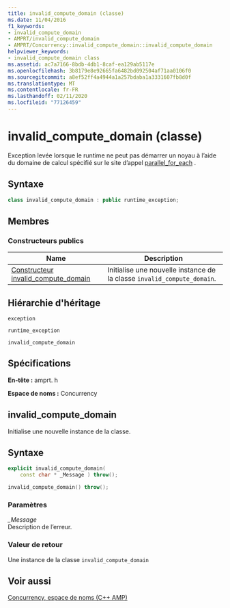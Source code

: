 ```yaml
---
title: invalid_compute_domain (classe)
ms.date: 11/04/2016
f1_keywords:
- invalid_compute_domain
- AMPRT/invalid_compute_domain
- AMPRT/Concurrency::invalid_compute_domain::invalid_compute_domain
helpviewer_keywords:
- invalid_compute_domain class
ms.assetid: ac7a7166-8bdb-4db1-8caf-ea129ab5117e
ms.openlocfilehash: 3b8179e8e92665fa6482bd092504af71aa0106f0
ms.sourcegitcommit: a8ef52ff4a4944a1a257bdaba1a3331607fb8d0f
ms.translationtype: MT
ms.contentlocale: fr-FR
ms.lasthandoff: 02/11/2020
ms.locfileid: "77126459"
---
```

# <a name="invalid_compute_domain-class"></a>invalid_compute_domain (classe)

Exception levée lorsque le runtime ne peut pas démarrer un noyau à l’aide du domaine de calcul spécifié sur le site d’appel [parallel_for_each](concurrency-namespace-functions-amp.md#parallel_for_each) .

## <a name="syntax"></a>Syntaxe

```cpp
class invalid_compute_domain : public runtime_exception;
```

## <a name="members"></a>Membres

### <a name="public-constructors"></a>Constructeurs publics

|Name|Description|
|----------|-----------------|
|[Constructeur invalid_compute_domain](#ctor)|Initialise une nouvelle instance de la classe `invalid_compute_domain`.|

## <a name="inheritance-hierarchy"></a>Hiérarchie d'héritage

`exception`

`runtime_exception`

`invalid_compute_domain`

## <a name="requirements"></a>Spécifications

**En-tête :** amprt. h

**Espace de noms :** Concurrency

## <a name="ctor"></a>invalid_compute_domain

Initialise une nouvelle instance de la classe.

## <a name="syntax"></a>Syntaxe

```cpp
explicit invalid_compute_domain(
    const char * _Message ) throw();

invalid_compute_domain() throw();
```

### <a name="parameters"></a>Paramètres

*_Message*<br/>
Description de l’erreur.

### <a name="return-value"></a>Valeur de retour

Une instance de la classe `invalid_compute_domain`

## <a name="see-also"></a>Voir aussi

[Concurrency, espace de noms (C++ AMP)](concurrency-namespace-cpp-amp.md)
